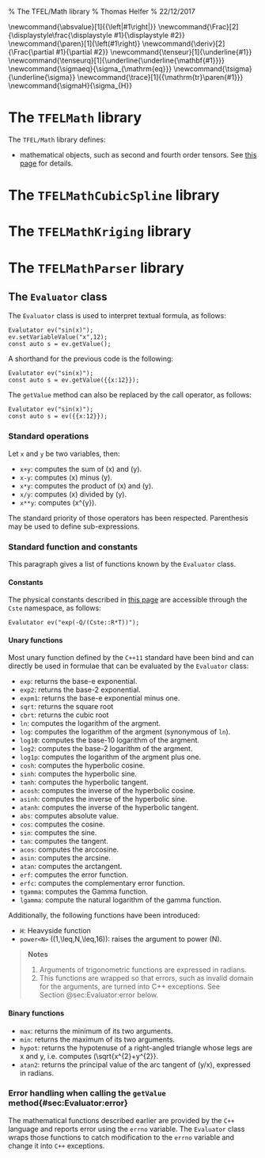 % The TFEL/Math library
% Thomas Helfer
% 22/12/2017

\newcommand{\absvalue}[1]{{\left|#1\right|}}
\newcommand{\Frac}[2]{\displaystyle\frac{\displaystyle #1}{\displaystyle #2}}
\newcommand{\paren}[1]{\left(#1\right)}
\newcommand{\deriv}[2]{\Frac{\partial #1}{\partial #2}}
\newcommand{\tenseur}[1]{\underline{#1}}
\newcommand{\tenseurq}[1]{\underline{\underline{\mathbf{#1}}}}
\newcommand{\sigmaeq}{\sigma_{\mathrm{eq}}}
\newcommand{\tsigma}{\underline{\sigma}}
\newcommand{\trace}[1]{{\mathrm{tr}\paren{#1}}}
\newcommand{\sigmaH}{\sigma_{H}}

# The `TFELMath` library

The `TFEL/Math` library defines:

- mathematical objects, such as second and fourth order tensors. See
  [this page](tensors.html) for details.

# The `TFELMathCubicSpline` library

# The `TFELMathKriging` library

# The `TFELMathParser` library

## The `Evaluator` class

The `Evaluator` class is used to interpret textual formula, as
follows:

~~~~{.cxx}
Evalutator ev("sin(x)");
ev.setVariableValue("x",12);
const auto s = ev.getValue();
~~~~

A shorthand for the previous code is the following:

~~~~{.cxx}
Evalutator ev("sin(x)");
const auto s = ev.getValue({{x:12}});
~~~~

The `getValue` method can also be replaced by the call operator, as
follows:

~~~~{.cxx}
Evalutator ev("sin(x)");
const auto s = ev({{x:12}});
~~~~

### Standard operations

Let `x` and `y` be two variables, then:

- `x+y`: computes the sum of \(x\) and \(y\).
- `x-y`: computes \(x\) minus \(y\).
- `x*y`: computes the product of \(x\) and \(y\).
- `x/y`: computes \(x\) divided by \(y\).
- `x**y`: computes \(x^{y}\).

The standard priority of those operators has been
respected. Parenthesis may be used to define sub-expressions.

### Standard function and constants

This paragraph gives a list of functions known by the `Evaluator`
class.

#### Constants

The physical constants described in
[this page](physical-constants.html) are accessible through the `Cste`
namespace, as follows:

~~~~{.cxx}
Evalutator ev("exp(-Q/(Cste::R*T))");
~~~~

#### Unary functions

Most unary function defined by the `C++11` standard have been bind and
can directly be used in formulae that can be evaluated by the
`Evaluator` class:

- `exp`: returns the base-e exponential.
- `exp2`: returns the base-2 exponential.
- `expm1`: returns the base-e exponential minus one.
- `sqrt`: returns the square root
- `cbrt`: returns the cubic root
- `ln`: computes the logarithm of the argment.
- `log`: computes the logarithm of the argment (synonymous of `ln`).
- `log10`: computes the base-10 logarithm of the argment.
- `log2`: computes the base-2 logarithm of the argment.
- `log1p`: computes the logarithm of the argment plus one.
- `cosh`:  computes the hyperbolic cosine.
- `sinh`:  computes the hyperbolic sine.
- `tanh`:  computes the hyperbolic tangent.
- `acosh`: computes the inverse of the hyperbolic cosine.
- `asinh`: computes the inverse of the hyperbolic sine.
- `atanh`: computes the inverse of the hyperbolic tangent.
- `abs`: computes absolute value.
- `cos`: computes the cosine.
- `sin`: computes the sine.
- `tan`:  computes the tangent.
- `acos`: computes the arccosine.
- `asin`: computes the arcsine.
- `atan`: computes the arctangent.
- `erf`: computes the error function.
- `erfc`: computes the complementary error function.
- `tgamma`: computes the Gamma function.
- `lgamma`: compute the natural logarithm of the gamma function.

Additionally, the following functions have been introduced:

- `H`: Heavyside function
- `power<N>` (\(1\,\leq\,N\,\leq\,16\)): raises the argument to power
  \(N\).

> **Notes**
>
> 1. Arguments of trigonometric functions are expressed in radians.
> 2. This functions are wrapped so that errors, such as invalid domain
>    for the arguments, are turned into C++ exceptions. See
>    Section&nbsp;@sec:Evaluator:error below.

#### Binary functions

- `max`: returns the minimum of its two arguments.
- `min`: returns the maximum of its two arguments.
- `hypot`: returns the hypotenuse of a right-angled triangle whose
  legs are x and y, i.e. computes \(\sqrt{x^{2}+y^{2}}.
- `atan2`: returns the principal value of the arc tangent of \(y/x\),
  expressed in radians.

### Error handling when calling the `getValue` method{#sec:Evaluator:error}

The mathematical functions described earlier are provided by the `C++`
language and reports error using the `errno` variable. The `Evaluator`
class wraps those functions to catch modification to the `errno`
variable and change it into `C++` exceptions.

<!-- Local IspellDict: english -->
